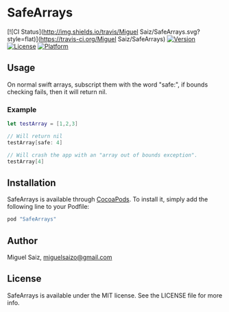 # SafeArrays

[![CI Status](http://img.shields.io/travis/Miguel Saiz/SafeArrays.svg?style=flat)](https://travis-ci.org/Miguel Saiz/SafeArrays)
[![Version](https://img.shields.io/cocoapods/v/SafeArrays.svg?style=flat)](http://cocoapods.org/pods/SafeArrays)
[![License](https://img.shields.io/cocoapods/l/SafeArrays.svg?style=flat)](http://cocoapods.org/pods/SafeArrays)
[![Platform](https://img.shields.io/cocoapods/p/SafeArrays.svg?style=flat)](http://cocoapods.org/pods/SafeArrays)

## Usage

On normal swift arrays, subscript them with the word "safe:", if bounds checking fails, then it will return nil.

### Example

```Swift
let testArray = [1,2,3]

// Will return nil
testArray[safe: 4]

// Will crash the app with an "array out of bounds exception".
testArray[4]

```

## Installation

SafeArrays is available through [CocoaPods](http://cocoapods.org). To install
it, simply add the following line to your Podfile:

```ruby
pod "SafeArrays"
```

## Author

Miguel Saiz, miguelsaizo@gmail.com

## License

SafeArrays is available under the MIT license. See the LICENSE file for more info.
